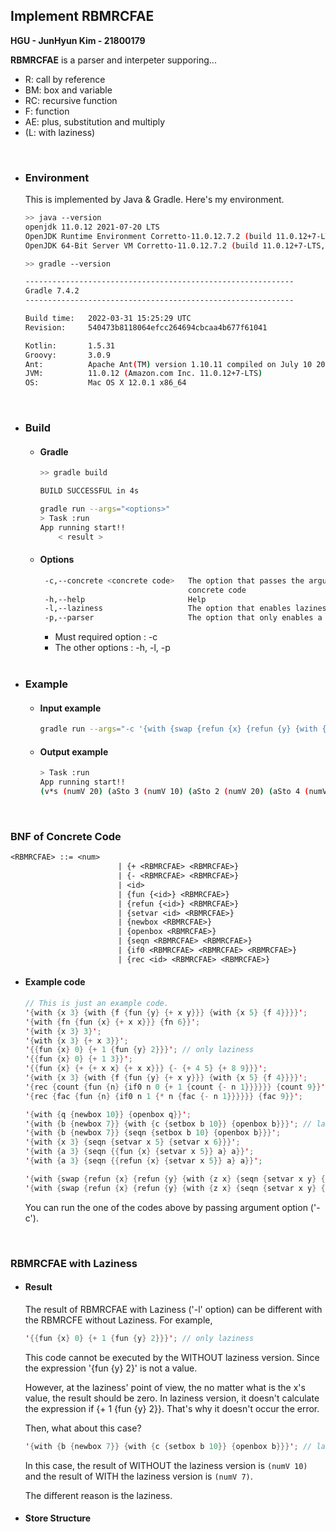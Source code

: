## Implement RBMRCFAE

**HGU - JunHyun Kim - 21800179**

**RBMRCFAE** is a parser and interpeter supporing...

- R: call by reference
- BM: box and variable
- RC: recursive function
- F: function
- AE: plus, substitution and multiply
- (L: with laziness)
<br>


- ### Environment

  This is implemented by Java & Gradle. Here's my environment.

  ```bash
  >> java --version
  openjdk 11.0.12 2021-07-20 LTS
  OpenJDK Runtime Environment Corretto-11.0.12.7.2 (build 11.0.12+7-LTS)
  OpenJDK 64-Bit Server VM Corretto-11.0.12.7.2 (build 11.0.12+7-LTS, mixed mode)
  ```

  ```bash
  >> gradle --version
  
  ------------------------------------------------------------
  Gradle 7.4.2
  ------------------------------------------------------------
  
  Build time:   2022-03-31 15:25:29 UTC
  Revision:     540473b8118064efcc264694cbcaa4b677f61041
  
  Kotlin:       1.5.31
  Groovy:       3.0.9
  Ant:          Apache Ant(TM) version 1.10.11 compiled on July 10 2021
  JVM:          11.0.12 (Amazon.com Inc. 11.0.12+7-LTS)
  OS:           Mac OS X 12.0.1 x86_64
  ```
  <br>
  
- ### Build

  - #### Gradle

    ```bash
    >> gradle build
    
    BUILD SUCCESSFUL in 4s
    ```

    ````bash
    gradle run --args="<options>"
    > Task :run
    App running start!!
    	< result >
    ````

  - #### Options

    ````bash
     -c,--concrete <concrete code>   The option that passes the argument for a
                                     concrete code
     -h,--help                       Help
     -l,--laziness                   The option that enables laziness
     -p,--parser                     The option that only enables a parser
    ````

    - Must required option
      : -c 
    - The other options
      : -h, -l, -p
  <br>


- ### Example

  - #### Input example

    ```bash
    gradle run --args="-c '{with {swap {refun {x} {refun {y} {with {z x} {seqn {setvar x y} {setvar y z}}}}}} {with {a 10} {with {b 20} {seqn {{swap a} b} a}}}}'"
    ```

  - #### Output example

    ```bash
    > Task :run
    App running start!!
    (v*s (numV 20) (aSto 3 (numV 10) (aSto 2 (numV 20) (aSto 4 (numV 10) (aSto 3 (numV 20) (aSto 2 (numV 10) (aSto 1 (refclosV x (refun y (app (fun z (seqn (setvar x (id y)) (setvar y (id z)))) (id x))) (mtSub)) (mtSto))))))))
    ```
<br>


### BNF of Concrete Code

```tex
<RBMRCFAE> ::= <num>
						| {+ <RBMRCFAE> <RBMRCFAE>}
						| {- <RBMRCFAE> <RBMRCFAE>}
						| <id>
						| {fun {<id>} <RBMRCFAE>}
						| {refun {<id>} <RBMRCFAE>}
						| {setvar <id> <RBMRCFAE>}
						| {newbox <RBMRCFAE>}
						| {openbox <RBMRCFAE>}
						| {seqn <RBMRCFAE> <RBMRCFAE>}
						| {if0 <RBMRCFAE> <RBMRCFAE> <RBMRCFAE>}
						| {rec <id> <RBMRCFAE> <RBMRCFAE>}
```
- #### Example code

  ```java
  // This is just an example code.
  '{with {x 3} {with {f {fun {y} {+ x y}}} {with {x 5} {f 4}}}}';
  '{with {fn {fun {x} {+ x x}}} {fn 6}}';
  '{with {x 3} 3}';
  '{with {x 3} {+ x 3}}';
  '{{fun {x} 0} {+ 1 {fun {y} 2}}}'; // only laziness
  '{{fun {x} 0} {+ 1 3}}';
  '{{fun {x} {+ {+ x x} {+ x x}}} {- {+ 4 5} {+ 8 9}}}';
  '{with {x 3} {with {f {fun {y} {+ x y}}} {with {x 5} {f 4}}}}';
  '{rec {count {fun {n} {if0 n 0 {+ 1 {count {- n 1}}}}}} {count 9}}';
  '{rec {fac {fun {n} {if0 n 1 {* n {fac {- n 1}}}}}} {fac 9}}';
  
  '{with {q {newbox 10}} {openbox q}}';
  '{with {b {newbox 7}} {with {c {setbox b 10}} {openbox b}}}'; // laziness
  '{with {b {newbox 7}} {seqn {setbox b 10} {openbox b}}}';
  '{with {x 3} {seqn {setvar x 5} {setvar x 6}}}';
  '{with {a 3} {seqn {{fun {x} {setvar x 5}} a} a}}';
  '{with {a 3} {seqn {{refun {x} {setvar x 5}} a} a}}';
  
  '{with {swap {refun {x} {refun {y} {with {z x} {seqn {setvar x y} {setvar y z}}}}}} {with {a 10} {with {b 20} {seqn {{swap a} b} b}}}}';
  '{with {swap {refun {x} {refun {y} {with {z x} {seqn {setvar x y} {setvar y z}}}}}} {with {a 10} {with {b 20} {seqn {{swap a} b} a}}}}';
  
  ```

  You can run the one of the codes above by passing argument option ('-c').
  
  

<br>


### RBMRCFAE with Laziness

- #### Result

  The result of RBMRCFAE with Laziness ('-l' option) can be different with the RBMRCFE without Laziness.
  For example,

  ```java
  '{{fun {x} 0} {+ 1 {fun {y} 2}}}'; // only laziness
  ```

  This code cannot be executed by the WITHOUT laziness version.
  Since the expression '{fun {y} 2}' is not a value.

  However, at the laziness' point of view, the no matter what is the x's value, the result should be zero.
  In laziness version, it doesn't calculate the expression if {+ 1 {fun {y} 2}}.
  That's why it doesn't occur the error.

  

  Then, what about this case?

  ```java
  '{with {b {newbox 7}} {with {c {setbox b 10}} {openbox b}}}'; // laziness
  ```

  In this case, the result of WITHOUT the laziness version is `(numV 10)` and the result of WITH the laziness version is `(numV 7)`.

  The different reason is the laziness.

- #### Store Structure